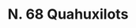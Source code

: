 ---
title: "N. 68 Quahuxilots"
permalink: "/edition/plant068/"
plant-name: "N. 68"
plant-number: "068"
plant-xml: "/assets/xml/plant068.xml"
plant-img1: "/assets/img/plant068_verso.jpg"
plant-img2: "/assets/img/plant068.jpg"
plant-title: "N. 68 Quahuxilots"
plant-taxon-link: ""
plant-taxon-content: ""
layout: single-xml
---